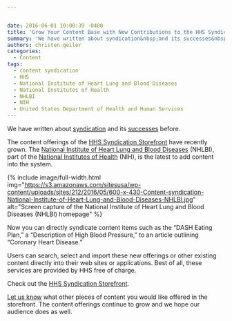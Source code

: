 ```yaml
---


date: 2016-06-01 10:00:39 -0400
title: 'Grow Your Content Base with New Contributions to the HHS Syndication Storefront'
summary: 'We have written about syndication&nbsp;and its successes&nbsp;before. The content offerings of the HHS Syndication Storefront have recently grown. The National Institute of Heart Lung and Blood Diseases (NHLBI), part of the National Institutes of Health (NIH), is the latest to add content into the system.'
authors: christen-geiler
categories:
  - Content
tags:
  - content syndication
  - HHS
  - National Institute of Heart Lung and Blood Diseases
  - National Institutes of Health
  - NHLBI
  - NIH
  - United States Department of Health and Human Services
---
```


We have written about [syndication](https://www.WHATEVER/2014/11/10/get-more-health-content-for-your-websites-apps-and-social-media/) and its [successes](https://www.WHATEVER/2016/02/04/does-content-syndication-work/) before.

The content offerings of the [HHS Syndication Storefront](https://syndication.hhs.gov/) have recently grown. The [National Institute of Heart Lung and Blood Diseases](http://www.nhlbi.nih.gov/) (NHLBI), part of the [National Institutes of Health](https://www.nih.gov/) (NIH), is the latest to add content into the system.


{% include image/full-width.html img="https://s3.amazonaws.com/sitesusa/wp-content/uploads/sites/212/2016/05/600-x-430-Content-syndication-National-Institute-of-Heart-Lung-and-Blood-Diseases-NHLBI.jpg" alt="Screen capture of the National Institute of Heart Lung and Blood Diseases (NHLBI) homepage" %}

Now you can directly syndicate content items such as the “DASH Eating Plan,” a “Description of High Blood Pressure,” to an article outlining “Coronary Heart Disease.&#8221;

Users can search, select and import these new offerings or other existing content directly into their web sites or applications. Best of all, these services are provided by HHS free of charge.

Check out the [HHS Syndication Storefront](https://syndication.hhs.gov/).

[Let us know](mailto:Syndication@nih.gov) what other pieces of content you would like offered in the storefront. The content offerings continue to grow and we hope our audience does as well.
